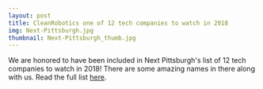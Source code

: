```yaml
---
layout: post
title: CleanRobotics one of 12 tech companies to watch in 2018
img: Next-Pittsburgh.jpg
thumbnail: Next-Pittsburgh_thumb.jpg
---
```

We are honored to have been included in Next Pittsburgh's list of 12 tech companies to watch in 2018! There are some amazing names in there along with us. Read the full list [here](https://www.nextpittsburgh.com/current-features/12-pittsburgh-tech-companies-to-watch-in-2018/).
